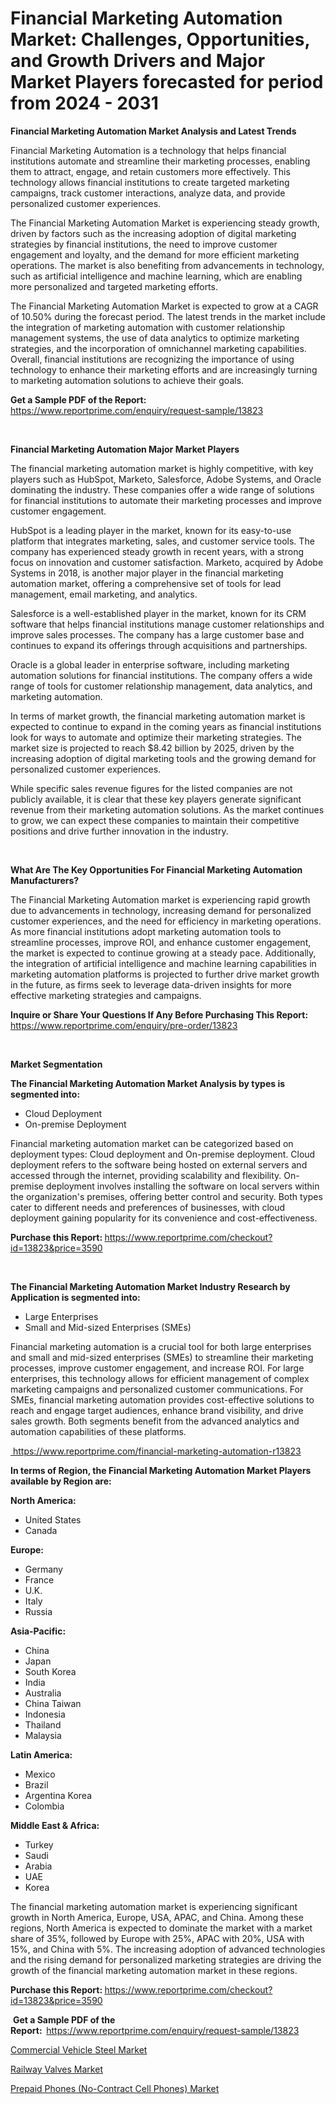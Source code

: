 <p><h1>Financial Marketing Automation Market: Challenges, Opportunities, and Growth Drivers and Major Market Players forecasted for period from 2024 - 2031</h1></p><p><strong>Financial Marketing Automation Market Analysis and Latest Trends</strong></p>
<p><p>Financial Marketing Automation is a technology that helps financial institutions automate and streamline their marketing processes, enabling them to attract, engage, and retain customers more effectively. This technology allows financial institutions to create targeted marketing campaigns, track customer interactions, analyze data, and provide personalized customer experiences.</p><p>The Financial Marketing Automation Market is experiencing steady growth, driven by factors such as the increasing adoption of digital marketing strategies by financial institutions, the need to improve customer engagement and loyalty, and the demand for more efficient marketing operations. The market is also benefiting from advancements in technology, such as artificial intelligence and machine learning, which are enabling more personalized and targeted marketing efforts.</p><p>The Financial Marketing Automation Market is expected to grow at a CAGR of 10.50% during the forecast period. The latest trends in the market include the integration of marketing automation with customer relationship management systems, the use of data analytics to optimize marketing strategies, and the incorporation of omnichannel marketing capabilities. Overall, financial institutions are recognizing the importance of using technology to enhance their marketing efforts and are increasingly turning to marketing automation solutions to achieve their goals.</p></p>
<p><strong>Get a Sample PDF of the Report:&nbsp;</strong> <a href="https://www.reportprime.com/enquiry/request-sample/13823">https://www.reportprime.com/enquiry/request-sample/13823</a></p>
<p>&nbsp;</p>
<p><strong>Financial Marketing Automation Major Market Players</strong></p>
<p><p>The financial marketing automation market is highly competitive, with key players such as HubSpot, Marketo, Salesforce, Adobe Systems, and Oracle dominating the industry. These companies offer a wide range of solutions for financial institutions to automate their marketing processes and improve customer engagement.</p><p>HubSpot is a leading player in the market, known for its easy-to-use platform that integrates marketing, sales, and customer service tools. The company has experienced steady growth in recent years, with a strong focus on innovation and customer satisfaction. Marketo, acquired by Adobe Systems in 2018, is another major player in the financial marketing automation market, offering a comprehensive set of tools for lead management, email marketing, and analytics.</p><p>Salesforce is a well-established player in the market, known for its CRM software that helps financial institutions manage customer relationships and improve sales processes. The company has a large customer base and continues to expand its offerings through acquisitions and partnerships.</p><p>Oracle is a global leader in enterprise software, including marketing automation solutions for financial institutions. The company offers a wide range of tools for customer relationship management, data analytics, and marketing automation.</p><p>In terms of market growth, the financial marketing automation market is expected to continue to expand in the coming years as financial institutions look for ways to automate and optimize their marketing strategies. The market size is projected to reach $8.42 billion by 2025, driven by the increasing adoption of digital marketing tools and the growing demand for personalized customer experiences.</p><p>While specific sales revenue figures for the listed companies are not publicly available, it is clear that these key players generate significant revenue from their marketing automation solutions. As the market continues to grow, we can expect these companies to maintain their competitive positions and drive further innovation in the industry.</p></p>
<p>&nbsp;</p>
<p><strong>What Are The Key Opportunities For Financial Marketing Automation Manufacturers?</strong></p>
<p><p>The Financial Marketing Automation market is experiencing rapid growth due to advancements in technology, increasing demand for personalized customer experiences, and the need for efficiency in marketing operations. As more financial institutions adopt marketing automation tools to streamline processes, improve ROI, and enhance customer engagement, the market is expected to continue growing at a steady pace. Additionally, the integration of artificial intelligence and machine learning capabilities in marketing automation platforms is projected to further drive market growth in the future, as firms seek to leverage data-driven insights for more effective marketing strategies and campaigns.</p></p>
<p><strong>Inquire or Share Your Questions If Any Before Purchasing This Report:</strong> <a href="https://www.reportprime.com/enquiry/pre-order/13823">https://www.reportprime.com/enquiry/pre-order/13823</a></p>
<p>&nbsp;</p>
<p><strong>Market Segmentation</strong></p>
<p><strong>The Financial Marketing Automation Market Analysis by types is segmented into:</strong></p>
<p><ul><li>Cloud Deployment</li><li>On-premise Deployment</li></ul></p>
<p><p>Financial marketing automation market can be categorized based on deployment types: Cloud deployment and On-premise deployment. Cloud deployment refers to the software being hosted on external servers and accessed through the internet, providing scalability and flexibility. On-premise deployment involves installing the software on local servers within the organization's premises, offering better control and security. Both types cater to different needs and preferences of businesses, with cloud deployment gaining popularity for its convenience and cost-effectiveness.</p></p>
<p><strong>Purchase this Report:&nbsp;</strong><a href="https://www.reportprime.com/checkout?id=13823&price=3590">https://www.reportprime.com/checkout?id=13823&price=3590</a></p>
<p>&nbsp;</p>
<p><strong>The Financial Marketing Automation Market Industry Research by Application is segmented into:</strong></p>
<p><ul><li>Large Enterprises</li><li>Small and Mid-sized Enterprises (SMEs)</li></ul></p>
<p><p>Financial marketing automation is a crucial tool for both large enterprises and small and mid-sized enterprises (SMEs) to streamline their marketing processes, improve customer engagement, and increase ROI. For large enterprises, this technology allows for efficient management of complex marketing campaigns and personalized customer communications. For SMEs, financial marketing automation provides cost-effective solutions to reach and engage target audiences, enhance brand visibility, and drive sales growth. Both segments benefit from the advanced analytics and automation capabilities of these platforms.</p></p>
<p><a href="https://www.reportprime.com/financial-marketing-automation-r13823">&nbsp;https://www.reportprime.com/financial-marketing-automation-r13823</a></p>
<p><strong>In terms of Region, the Financial Marketing Automation Market Players available by Region are:</strong></p>
<p>
    <p> <strong> North America: </strong>
        <ul>
            <li>United States</li>
            <li>Canada</li>
        </ul>
        </p> 
    <p> <strong> Europe: </strong>
        <ul>
            <li>Germany</li>
            <li>France</li>
            <li>U.K.</li>
            <li>Italy</li>
            <li>Russia</li>
        </ul>
        </p> 
    <p> <strong> Asia-Pacific: </strong>
        <ul>
            <li>China</li>
            <li>Japan</li>
            <li>South Korea</li>
            <li>India</li>
            <li>Australia</li>
            <li>China Taiwan</li>
            <li>Indonesia</li>
            <li>Thailand</li>
            <li>Malaysia</li>
        </ul>
        </p> 
    <p> <strong> Latin America: </strong>
        <ul>
            <li>Mexico</li>
            <li>Brazil</li>
            <li>Argentina Korea</li>
            <li>Colombia</li>
        </ul>
        </p> 
    <p> <strong> Middle East & Africa: </strong>
        <ul>
            <li>Turkey</li>
            <li>Saudi</li>
            <li>Arabia</li>
            <li>UAE</li>
            <li>Korea</li>
        </ul>
    </p>
    </p>
<p><p>The financial marketing automation market is experiencing significant growth in North America, Europe, USA, APAC, and China. Among these regions, North America is expected to dominate the market with a market share of 35%, followed by Europe with 25%, APAC with 20%, USA with 15%, and China with 5%. The increasing adoption of advanced technologies and the rising demand for personalized marketing strategies are driving the growth of the financial marketing automation market in these regions.</p></p>
<p><strong>Purchase this Report: </strong><a href="https://www.reportprime.com/checkout?id=13823&price=3590">https://www.reportprime.com/checkout?id=13823&price=3590</a></p>
<p>&nbsp;<strong>Get a Sample PDF of the Report:&nbsp;&nbsp;</strong><a href="https://www.reportprime.com/enquiry/request-sample/13823">https://www.reportprime.com/enquiry/request-sample/13823</a></p>
<p><strong></strong></p>
<p><p><a href="https://view.publitas.com/reportprime-1/commercial-vehicle-steel-market-size-share-analysis-growth-trends-forecast-2024-2031/">Commercial Vehicle Steel Market</a></p><p><a href="https://view.publitas.com/reportprime-1/navigating-the-global-railway-valves-market-landscape-trends-forecasts-and-impact-analysis-2024-2031-covered-in-197-pages/">Railway Valves Market</a></p><p><a href="https://view.publitas.com/reportprime-1/prepaid-phones-no-contract-cell-phones-market-analysis-report-global-insights-by-region-type-smart-phone-feature-phone-and-application-traveller-security-others-from-2024-to-2031/">Prepaid Phones (No-Contract Cell Phones) Market</a></p></p>